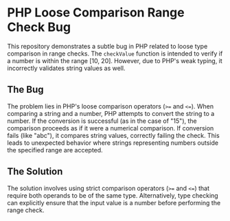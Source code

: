 # PHP Loose Comparison Range Check Bug

This repository demonstrates a subtle bug in PHP related to loose type comparison in range checks.  The `checkValue` function is intended to verify if a number is within the range [10, 20]. However, due to PHP's weak typing, it incorrectly validates string values as well.

## The Bug
The problem lies in PHP's loose comparison operators (`>=` and `<=`). When comparing a string and a number, PHP attempts to convert the string to a number. If the conversion is successful (as in the case of "15"), the comparison proceeds as if it were a numerical comparison.  If conversion fails (like "abc"), it compares string values, correctly failing the check.  This leads to unexpected behavior where strings representing numbers outside the specified range are accepted.

## The Solution
The solution involves using strict comparison operators (`>=` and `<=`) that require both operands to be of the same type.  Alternatively, type checking can explicitly ensure that the input value is a number before performing the range check. 